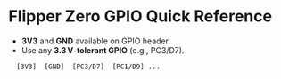 # Flipper Zero GPIO Quick Reference

- **3V3** and **GND** available on GPIO header.
- Use any **3.3 V‑tolerant GPIO** (e.g., PC3/D7).

```text
  [3V3]  [GND]  [PC3/D7]  [PC1/D9] ...
```
